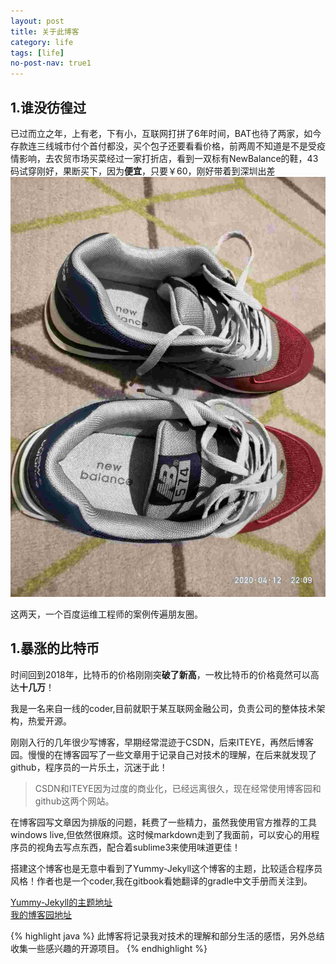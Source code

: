 ```yaml
---
layout: post
title: 关于此博客
category: life
tags: [life]
no-post-nav: true1
---
```


## 1.谁没彷徨过

已过而立之年，上有老，下有小，互联网打拼了6年时间，BAT也待了两家，如今存款连三线城市付个首付都没，买个包子还要看看价格，前两周不知道是不是受疫情影响，去农贸市场买菜经过一家打折店，看到一双标有NewBalance的鞋，43码试穿刚好，果断买下，因为**便宜**，只要￥60，刚好带着到深圳出差
![](./assets/images/2020/life/newbalance01.JPG)



这两天，一个百度运维工程师的案例传遍朋友圈。

## 1.暴涨的比特币

时间回到2018年，比特币的价格刚刚突**破了新高**，一枚比特币的价格竟然可以高达**十几万**！

我是一名来自一线的coder,目前就职于某互联网金融公司，负责公司的整体技术架构，热爱开源。

刚刚入行的几年很少写博客，早期经常混迹于CSDN，后来ITEYE，再然后博客园。慢慢的在博客园写了一些文章用于记录自己对技术的理解，在后来就发现了github，程序员的一片乐土，沉迷于此！

> CSDN和ITEYE因为过度的商业化，已经远离很久，现在经常使用博客园和github这两个网站。

在博客园写文章因为排版的问题，耗费了一些精力，虽然我使用官方推荐的工具 windows live,但依然很麻烦。这时候markdown走到了我面前，可以安心的用程序员的视角去写点东西，配合着sublime3来使用味道更佳！


搭建这个博客也是无意中看到了Yummy-Jekyll这个博客的主题，比较适合程序员风格！作者也是一个coder,我在gitbook看她翻译的gradle中文手册而关注到。

[Yummy-Jekyll的主题地址](https://github.com/DONGChuan/Yummy-Jekyll)<br /> 
[我的博客园地址](http://www.cnblogs.com/ityouknow/)<br /> 


{% highlight java %}
此博客将记录我对技术的理解和部分生活的感悟，另外总结收集一些感兴趣的开源项目。
{% endhighlight %}